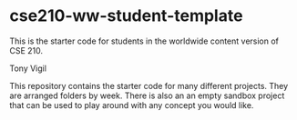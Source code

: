 # cse210-ww-student-template
This is the starter code for students in the worldwide content version of CSE 210.

Tony Vigil

This repository contains the starter code for many different projects. They are arranged folders by week. There is also an an empty sandbox project that can be used to play around with any concept you would like.
